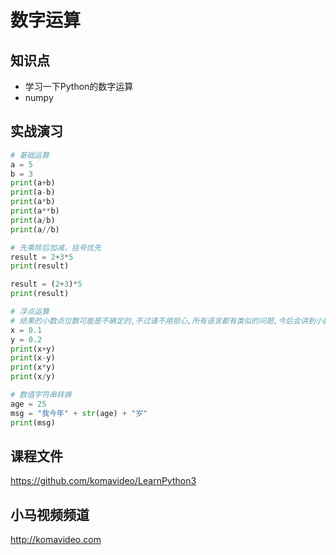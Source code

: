 数字运算
========

## 知识点

* 学习一下Python的数字运算
* numpy

## 实战演习

~~~python
# 基础运算
a = 5
b = 3
print(a+b)
print(a-b)
print(a*b)
print(a**b)
print(a/b)
print(a//b)

# 先乘除后加减，括号优先
result = 2+3*5
print(result)

result = (2+3)*5
print(result)

# 浮点运算
# 结果的小数点位数可能是不确定的,不过请不用担心,所有语言都有类似的问题,今后会讲到小数位的处理方法
x = 0.1
y = 0.2
print(x+y)
print(x-y)
print(x*y)
print(x/y)

# 数值字符串转换
age = 25
msg = "我今年" + str(age) + "岁"
print(msg)
~~~

## 课程文件

https://github.com/komavideo/LearnPython3

## 小马视频频道

http://komavideo.com
